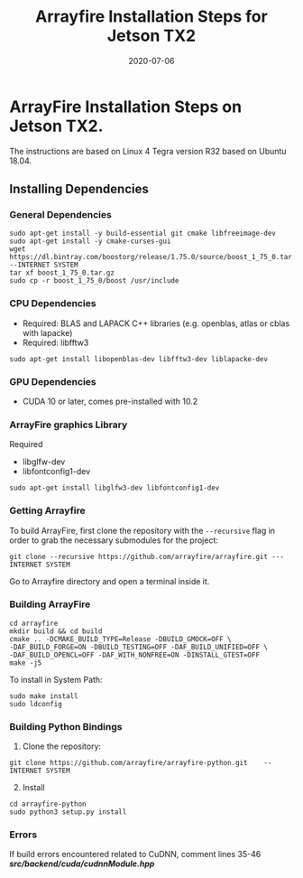 ﻿---
layout: post
title: "Arrayfire Installation Steps for Jetson TX2"
date: 2020-07-06
---

# ArrayFire Installation Steps on Jetson TX2.
The instructions are based on Linux 4 Tegra version R32 based on Ubuntu 18.04.

## Installing Dependencies
### General Dependencies 
```
sudo apt-get install -y build-essential git cmake libfreeimage-dev
sudo apt-get install -y cmake-curses-gui
wget https://dl.bintray.com/boostorg/release/1.75.0/source/boost_1_75_0.tar.gz  --INTERNET SYSTEM
tar xf boost_1_75_0.tar.gz
sudo cp -r boost_1_75_0/boost /usr/include

```
### CPU Dependencies
- Required: BLAS and LAPACK C++ libraries (e.g. openblas, atlas or cblas with lapacke)
- Required: libfftw3
```
sudo apt-get install libopenblas-dev libfftw3-dev liblapacke-dev
```
### GPU Dependencies
- CUDA 10 or later, comes pre-installed with 10.2

### ArrayFire graphics Library
Required
- libglfw-dev
- libfontconfig1-dev
```
sudo apt-get install libglfw3-dev libfontconfig1-dev
```
### Getting Arrayfire
To build ArrayFire, first clone the repository with the `--recursive` flag in order to grab the necessary submodules for the project:
```
git clone --recursive https://github.com/arrayfire/arrayfire.git ---INTERNET SYSTEM
```
Go to Arrayfire directory and open a terminal inside it.

### Building ArrayFire
```
cd arrayfire
mkdir build && cd build
cmake .. -DCMAKE_BUILD_TYPE=Release -DBUILD_GMOCK=OFF \
-DAF_BUILD_FORGE=ON -DBUILD_TESTING=OFF -DAF_BUILD_UNIFIED=OFF \
-DAF_BUILD_OPENCL=OFF -DAF_WITH_NONFREE=ON -DINSTALL_GTEST=OFF
make -j5
```
To install in System Path:
```
sudo make install
sudo ldconfig
```

### Building Python Bindings

 1. Clone the repository:
```
git clone https://github.com/arrayfire/arrayfire-python.git    --INTERNET SYSTEM
```
 2.  Install
 ```
 cd arrayfire-python
sudo python3 setup.py install
```

### Errors
If build errors encountered related to CuDNN,
comment lines 35-46 ***src/backend/cuda/cudnnModule.hpp***